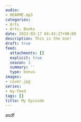 ```yaml
---
audio:
- HEARME.mp3
categories:
- Arts
- Arts; Books
date: 2023-03-17 04:43:27+00:00
description: This is the one!
draft: true
feed:
  attachments: []
  explicit: true
  season: 1
  summary: ''
  type: bonus
images:
- cover.jpg
series:
- my-feed
tags: []
title: My Episode
---
```


asdf